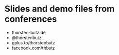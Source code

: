 # Slides and demo files from conferences

- thorsten-butz.de
- @thorstenbutz
- gplus.to/thorstenbutz
- facebook.com/thbutz